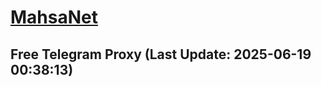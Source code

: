 
# [MahsaNet](https://t.me/mahsa_net)
## Free Telegram Proxy (Last Update: 2025-06-19 00:38:13)

    